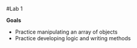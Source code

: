 #Lab 1

**Goals**

- Practice manipulating an array of objects
- Practice developing logic and writing methods
